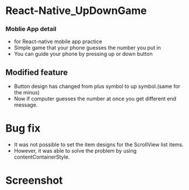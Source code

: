 # React-Native_UpDownGame

### Moblie App detail
- for React-native mobile app practice
- Simple game that your phone guesses the number you put in
- You can guide your phone by pressing up or down button

## Modified feature
- Button design has changed from plus symbol to up symbol.(same for the minus)
- Now if computer guesses the number at once you get different end message.

# Bug fix
- It was not possible to set the item designs for the ScrollView list items.
- However, it was able to solve the problem by using contentContainerStyle.

# Screenshot









